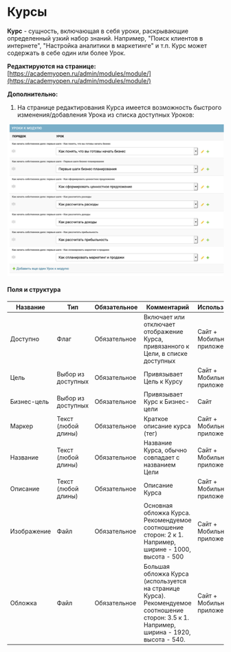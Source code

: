 Курсы
=============

**Курс** \- сущность, включающая в себя уроки, раскрывающие определенный узкий набор знаний. Например, "Поиск клиентов в интернете", "Настройка аналитики в маркетинге" и т.п. Курс может содержать в себе один или более Урок.

**Редактируются на странице:** [https://academyopen.ru/admin/modules/module/](https://academyopen.ru/admin/modules/module/)

**Дополнительно:**

1) На странице редактирования Курса имеется возможность быстрого изменения/добавления Урока из списка доступных Уроков:

![alt-text](./img/Courses.png)
#### Поля и структура

| Название | Тип | Обязательное | Комментарий | Использование |
| --- | --- | --- | --- | --- |
| Доступно | Флаг | Обязательное | Включает или отключает отображение Курса, привязанного к Цели, в списке доступных | Сайт + Мобильные приложения |
| Цель | Выбор из доступных | Обязательное | Привязывает Цель к Курсу | Сайт + Мобильные приложения |
| Бизнес-цель | Выбор из доступных | Обязательное | Привязывает Курс к Бизнес-цели | Сайт |
| Маркер | Текст (любой длины) | Обязательное | Краткое описание курса (тег) | Сайт + Мобильные приложения |
| Название  | Текст (любой длины) | Обязательное | Название Курса, обычно совпадает с названием Цели | Сайт + Мобильные приложения |
| Описание | Текст (любой длины) | Обязательное | Описание Курса | Сайт + Мобильные приложения |
| Изображение | Файл | Обязательное | Основная обложка Курса. Рекомендуемое соотношение сторон: 2 к 1. Например, ширине - 1000, высота - 500 | Сайт + Мобильные приложения |
| Обложка | Файл | Обязательное | Большая обложка Курса (используется на странице Курса). Рекомендуемое соотношение сторон: 3.5 к 1. Например, ширина - 1920, высота - 540. | Сайт + Мобильные приложения |